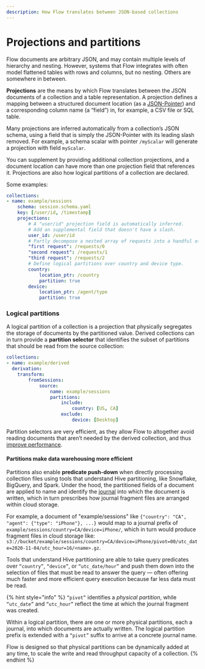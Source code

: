 ```yaml
---
description: How Flow translates between JSON-based collections
---
```


# Projections and partitions

Flow documents are arbitrary JSON, and may contain multiple levels of hierarchy and nesting. However, systems that Flow integrates with often model flattened tables with rows and columns, but no nesting. Others are somewhere in between.

**Projections** are the means by which Flow translates between the JSON documents of a collection and a table representation. A projection defines a mapping between a structured document location (as a [JSON-Pointer](https://tools.ietf.org/html/rfc6901)) and a corresponding column name (a “field”) in, for example, a CSV file or SQL table.

Many projections are inferred automatically from a collection’s JSON schema, using a field that is simply the JSON-Pointer with its leading slash removed. For example, a schema scalar with pointer `/myScalar` will generate a projection with field `myScalar`.

You can supplement by providing additional collection projections, and a document location can have more than one projection field that references it. Projections are also how logical partitions of a collection are declared.

Some examples:

```yaml
collections:
- name: example/sessions
    schema: session.schema.yaml
    key: [/user/id, /timestamp]
    projections:
        # A "user/id" projection field is automatically inferred.
        # Add an supplemental field that doesn't have a slash.
        user_id: /user/id
        # Partly decompose a nested array of requests into a handful of named projections.
        "first request": /requests/0
        "second request": /requests/1
        "third request": /requests/2
        # Define logical partitions over country and device type.
        country:
            location_ptr: /country
            partition: true
        device:
            location_ptr: /agent/type
            partition: true
```

### Logical partitions

A logical partition of a collection is a projection that physically segregates the storage of documents by the partitioned value. Derived collections can in turn provide a **partition selector** that identifies the subset of partitions that should be read from the source collection:

```yaml
collections:
- name: example/derived
  derivation:
    transform:
        fromSessions:
            source:
                name: example/sessions
                partitions:
                    include:
                        country: [US, CA]
                    exclude:
                        device: [Desktop]
```

Partition selectors are very efficient, as they allow Flow to altogether avoid reading documents that aren’t needed by the derived collection, and thus [improve performance](../../architecture/scaling.md#optimizing-processing-with-partitions).

#### Partitions make data warehousing more efficient

Partitions also enable **predicate push-down** when directly processing collection files using tools that understand Hive partitioning, like Snowflake, BigQuery, and Spark. Under the hood, the partitioned fields of a document are applied to name and identify the [journal](../../architecture/README.md#how-brokers-connect-collections-to-the-runtime) into which the document is written, which in turn prescribes how journal fragment files are arranged within cloud storage.

For example, a document of "example/sessions" like `{"country": "CA", "agent": {"type": "iPhone"}, ...}` would map to a journal prefix of `example/sessions/country=CA/device=iPhone/`, which in turn would produce fragment files in cloud storage like: `s3://bucket/example/sessions/country=CA/device=iPhone/pivot=00/utc_date=2020-11-04/utc_hour=16/<name>.gz`.

Tools that understand Hive partitioning are able to take query predicates over `“country”`, `“device”`, or `“utc_date/hour”` and push them down into the selection of files that must be read to answer the query — often offering much faster and more efficient query execution because far less data must be read.

{% hint style="info" %}
`“pivot”` identifies a _physical partition_, while `“utc_date”` and `“utc_hour”` reflect the time at which the journal fragment was created.

Within a logical partition, there are one or more physical partitions, each a journal, into which documents are actually written. The logical partition prefix is extended with a `“pivot”` suffix to arrive at a concrete journal name.

Flow is designed so that physical partitions can be dynamically added at any time, to scale the write and read throughput capacity of a collection.
{% endhint %}



###
